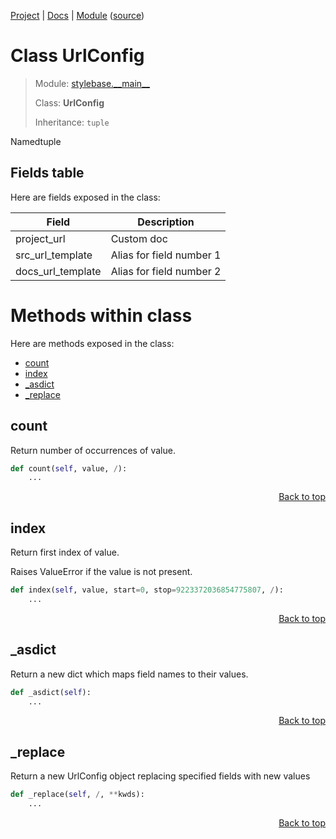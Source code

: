 [Project](https://github.com/pyrustic/stylebase#readme) | [Docs](https://github.com/pyrustic/stylebase/blob/master/docs/README.md) | [Module](https://github.com/pyrustic/stylebase/blob/master/docs/modules/stylebase/__main__/README.md) ([source](https://github.com/pyrustic/stylebase/blob/master/stylebase/__main__.py))

# Class UrlConfig
> Module: [stylebase.\_\_main\_\_](https://github.com/pyrustic/stylebase/blob/master/docs/modules/stylebase/__main__/README.md)
>
> Class: **UrlConfig**
>
> Inheritance: `tuple`

Namedtuple

## Fields table
Here are fields exposed in the class:

| Field | Description |
| --- | --- |
| project\_url | Custom doc |
| src\_url\_template | Alias for field number 1 |
| docs\_url\_template | Alias for field number 2 |

# Methods within class
Here are methods exposed in the class:
- [count](#count)
- [index](#index)
- [\_asdict](#_asdict)
- [\_replace](#_replace)

## count
Return number of occurrences of value.

```python
def count(self, value, /):
    ...
```

<p align="right"><a href="##methods-within-urlconfig">Back to top</a></p>

## index
Return first index of value.

Raises ValueError if the value is not present.

```python
def index(self, value, start=0, stop=9223372036854775807, /):
    ...
```

<p align="right"><a href="##methods-within-urlconfig">Back to top</a></p>

## \_asdict
Return a new dict which maps field names to their values.

```python
def _asdict(self):
    ...
```

<p align="right"><a href="##methods-within-urlconfig">Back to top</a></p>

## \_replace
Return a new UrlConfig object replacing specified fields with new values

```python
def _replace(self, /, **kwds):
    ...
```

<p align="right"><a href="##methods-within-urlconfig">Back to top</a></p>
